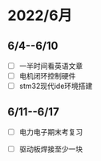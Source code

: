 # 2022/6月

## 6/4--6/10

* [ ] 一半时间看英语文章
* [ ] 电机闭环控制硬件
* [ ] stm32现代ide环境搭建

## 6/11--6/17

* [ ] 电力电子期末考复习
* [ ] 驱动板焊接至少一块







